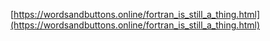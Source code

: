 [https://wordsandbuttons.online/fortran_is_still_a_thing.html](https://wordsandbuttons.online/fortran_is_still_a_thing.html)
